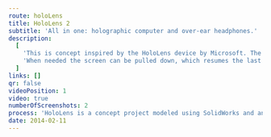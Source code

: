 ```yaml
---
route: holoLens
title: HoloLens 2
subtitle: 'All in one: holographic computer and over-ear headphones.'
description:
  [
    'This is concept inspired by the HoloLens device by Microsoft. The holographic screen can be rotated until it disappears when not needed. The headset can be controlled with tactile controls on the right ear-cup as well as hand gestures.',
    'When needed the screen can be pulled down, which resumes the last session. With this design, the device becomes, portable, multifunctional, and avoids the lack of familiarity that the current design iteration has.',
  ]
links: []
qr: false
videoPosition: 1
video: true
numberOfScreenshots: 2
process: 'HoloLens is a concept project modeled using SolidWorks and animated with KeyShot. It only represents a proof of concept and helps visualize how holographic computers could integrate with currently existing devices.'
date: 2014-02-11
---
```


